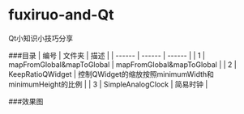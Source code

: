 # fuxiruo-and-Qt
Qt小知识小技巧分享

###目录
| 编号 | 文件夹 | 描述 |
| ------ | ------ | ------ |
| 1 | mapFromGlobal&mapToGlobal | mapFromGlobal&mapToGlobal |
| 2 | KeepRatioQWidget | 控制QWidget的缩放按照minimumWidth和minimumHeight的比例 |
| 3 | SimpleAnalogClock | 简易时钟 |

###效果图
